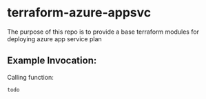 
# terraform-azure-appsvc
The purpose of this repo is to provide a base terraform modules for deploying azure app service plan

## Example Invocation:
Calling function:

```terraform
todo
```